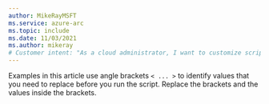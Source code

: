 ```yaml
---
author: MikeRayMSFT
ms.service: azure-arc
ms.topic: include
ms.date: 11/03/2021
ms.author: mikeray
# Customer intent: "As a cloud administrator, I want to customize script parameters by replacing placeholder values, so that I can execute the script successfully in my environment."
---
```


Examples in this article use angle brackets `< ... >` to identify values that you need to replace before you run the script. Replace the brackets and the values inside the brackets.